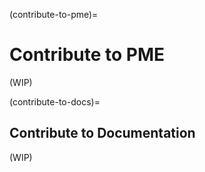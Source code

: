 (contribute-to-pme)=

# Contribute to PME

(WIP)

(contribute-to-docs)=

## Contribute to Documentation

(WIP)
